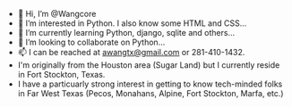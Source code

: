 - 👋 Hi, I’m @Wangcore
- 👀 I’m interested in Python. I also know some HTML and CSS...
- 🌱 I’m currently learning Python, django, sqlite and others...
- 💞️ I’m looking to collaborate on Python...
- 📫 I can be reached at awangtx@gmail.com or 281-410-1432.
- I'm originally from the Houston area (Sugar Land) but I currently reside in Fort Stockton, Texas.
- I have a particuarly strong interest in getting to know tech-minded folks in Far West Texas (Pecos, Monahans, Alpine, Fort Stockton, Marfa, etc.)

<!---
Wangcore/Wangcore is a ✨ special ✨ repository because its `README.md` (this file) appears on your GitHub profile.
You can click the Preview link to take a look at your changes.
--->
